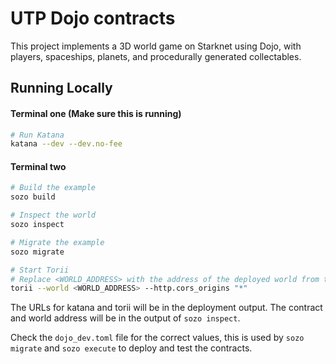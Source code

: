 # UTP Dojo contracts

This project implements a 3D world game on Starknet using Dojo, with players, spaceships, planets, and procedurally generated collectables.

## Running Locally

#### Terminal one (Make sure this is running)

```bash
# Run Katana
katana --dev --dev.no-fee
```

#### Terminal two

```bash
# Build the example
sozo build

# Inspect the world
sozo inspect

# Migrate the example
sozo migrate

# Start Torii
# Replace <WORLD_ADDRESS> with the address of the deployed world from the previous step
torii --world <WORLD_ADDRESS> --http.cors_origins "*"
```

The URLs for katana and torii will be in the deployment output. The contract and world address will be in the output of `sozo inspect`.

Check the `dojo_dev.toml` file for the correct values, this is used by `sozo migrate` and `sozo execute` to deploy and test the contracts.

